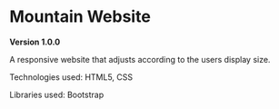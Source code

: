 # Mountain Website

**Version 1.0.0**

A responsive website that adjusts according to the users display size.

Technologies used:
HTML5, CSS

Libraries used:
Bootstrap
